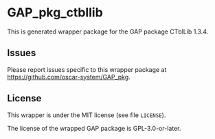 # GAP_pkg_ctbllib

This is generated wrapper package for the GAP package CTblLib 1.3.4.

## Issues

Please report issues specific to this wrapper package at <https://github.com/oscar-system/GAP_pkg>.


## License

This wrapper is under the MIT license (see file `LICENSE`).

The license of the wrapped GAP package is GPL-3.0-or-later.
